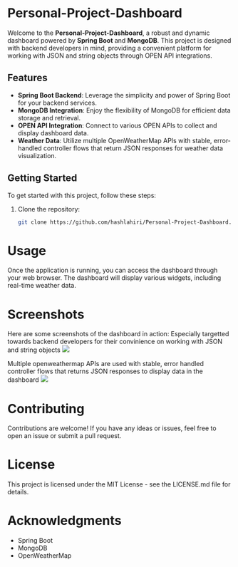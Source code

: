 # Personal-Project-Dashboard

Welcome to the **Personal-Project-Dashboard**, a robust and dynamic dashboard powered by **Spring Boot** and **MongoDB**. This project is designed with backend developers in mind, providing a convenient platform for working with JSON and string objects through OPEN API integrations.

## Features

- **Spring Boot Backend**: Leverage the simplicity and power of Spring Boot for your backend services.
- **MongoDB Integration**: Enjoy the flexibility of MongoDB for efficient data storage and retrieval.
- **OPEN API Integration**: Connect to various OPEN APIs to collect and display dashboard data.
- **Weather Data**: Utilize multiple OpenWeatherMap APIs with stable, error-handled controller flows that return JSON responses for weather data visualization.

## Getting Started

To get started with this project, follow these steps:

1. Clone the repository:
   ```bash
   git clone https://github.com/hashlahiri/Personal-Project-Dashboard.git

# Usage
Once the application is running, you can access the dashboard through your web browser. The dashboard will display various widgets, including real-time weather data.

# Screenshots
Here are some screenshots of the dashboard in action:
Especially targetted towards backend developers for their convinience on working with JSON and string objects
<img src="https://github.com/hashlahiri/PersonalDashboard/blob/main/personalDashboardApp%20-%20Screens/WelcomePage.png" />

Multiple openweathermap APIs are used with stable, error handled controller flows that returns JSON responses to display data in the dashboard
<img src="https://github.com/hashlahiri/PersonalDashboard/blob/main/personalDashboardApp%20-%20Screens/WeatherData.png" />

# Contributing
Contributions are welcome! If you have any ideas or issues, feel free to open an issue or submit a pull request.

# License
This project is licensed under the MIT License - see the LICENSE.md file for details.

# Acknowledgments
* Spring Boot
* MongoDB
* OpenWeatherMap
  
